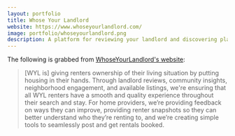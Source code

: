 ```yaml
---
layout: portfolio
title: Whose Your Landlord
website: https://www.whoseyourlandlord.com/
image: portfolio/whoseyourlandlord.png
description: A platform for reviewing your landlord and discovering places to live.
---
```


The following is grabbed from [WhoseYourLandlord's website][1]:

> [WYL is] giving renters ownership of their living situation by putting housing
> in their hands. Through landlord reviews, community insights, neighborhood
> engagement, and available listings, we're ensuring that all WYL renters have
> a smooth and quality experience throughout their search and stay. For home
> providers, we’re providing feedback on ways they can improve, providing
> renter snapshots so they can better understand who they’re renting to, and
> we’re creating simple tools to seamlessly post and get rentals booked. 

[1]: https://www.whoseyourlandlord.com/about
